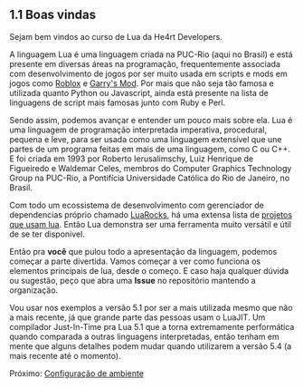 ## 1.1 Boas vindas

Sejam bem vindos ao curso de Lua da He4rt Developers.

A linguagem Lua é uma linguagem criada na PUC-Rio (aqui no Brasil) e está presente em diversas áreas na programação, frequentemente associada com desenvolvimento de jogos por ser muito usada em scripts e mods em jogos como [Roblox](https://www.roblox.com/) e [Garry's Mod](https://gmod.facepunch.com/). Por mais que não seja tão famosa e utilizada quanto Python ou Javascript, ainda está presente na lista de linguagens de script mais famosas junto com Ruby e Perl.

Sendo assim, podemos avançar e entender um pouco mais sobre ela. Lua é uma linguagem de programação interpretada imperativa, procedural, pequena e leve, para ser usada como uma linguagem extensível que une partes de um programa feitas em mais de uma linguagem, como C ou C++. E foi criada em 1993 por Roberto Ierusalimschy, Luiz Henrique de Figueiredo e Waldemar Celes, membros do Computer Graphics Technology Group na PUC-Rio, a Pontifícia Universidade Católica do Rio de Janeiro, no Brasil.

Com todo um ecossistema de desenvolvimento com gerenciador de dependencias próprio chamado [LuaRocks](https://luarocks.org/), há uma extensa lista de [projetos que usam lua](https://en.wikipedia.org/wiki/List_of_applications_using_Lua). Então Lua demonstra ser uma ferramenta muito versátil e útil de se ter disponivel.

Então pra **você** que pulou todo a apresentação da linguagem, podemos começar a parte divertida. Vamos começar a ver como funciona os elementos principais de lua, desde o começo. E caso haja qualquer dúvida ou sugestão, peço que abra uma __Issue__ no repositório mantendo a organização.

Vou usar nos exemplos a versão 5.1 por ser a mais utilizada mesmo que não a mais recente, já que grande parte das pessoas usam o LuaJIT. Um compilador Just-In-Time pra Lua 5.1 que a torna extremamente performática quando comparada a outras linguagens interpretadas, então tenham em mente que alguns detalhes podem mudar quando utilizarem a versão 5.4 (a mais recente até o momento).

Próximo: [Configuração de ambiente](/Ambiente/introdução.md)
